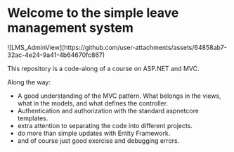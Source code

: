 <h1>Welcome to the simple leave management system</h1>
![LMS_AdminView](https://github.com/user-attachments/assets/64858ab7-32ac-4e24-9a41-4b64670fc867)

This repository is a code-along of a course on ASP.NET and MVC.

Along the way:
- A good understanding of the MVC pattern. What belongs in the views, what in the models, and what defines the controller.
- Authentication and authorization with the standard aspnetcore templates.
- extra attention to separating the code into different projects.
- do more than simple updates with Entity Framework.
- and of course just good exercise and debugging errors.
